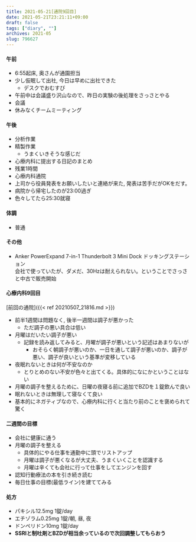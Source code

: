 ```yaml
---
title: 2021-05-21[通院9回目] 
date: 2021-05-21T23:21:11+09:00
draft: false
tags: ["diary", ""]
archives: 2021-05
slug: 796627
---
```

#### 午前
- 6:55起床, 奥さんが通園担当
- 少し仮眠して出社, 今日は早めに出社できた
  - デスクでおむすび
- 午前中は会議盛り沢山なので、昨日の実験の後処理をさっさとやる
- 会議
- 休みなくチームミーティング
#### 午後
- 分析作業
- 精製作業
  - うまくいきそうな感じだ
- 心療内科に提出する日記のまとめ
- 残業1時間
- 心療内科通院
- 上司から役員発表をお願いしたいと連絡が来た, 発表は苦手だがOKをだす。
- 病院から帰宅したのが23:00過ぎ
- 色々してたら25:30就寝
#### 体調
- 普通
#### その他
- Anker PowerExpand 7-in-1 Thunderbolt 3 Mini Dock ドッキングステーション  
会社で使っていたが、ダメだ、30Hzは耐えられない。ということでさっさと中古で販売開始
#### 心療内科9回目  
[前回の通院]({{< ref 20210507_21816.md >}})
- 前半1週間は問題なく, 後半一週間は調子が悪かった
  - ただ調子の悪い具合は低い
- 月曜はだいたい調子が悪い
  - 記録を読み返してみると、月曜が調子が悪いという記述はあまりないが
    - おそらく朝調子が悪いのか、一日を通して調子が悪いのか、調子が悪い、調子が良いという基準が変移している
- 夜眠れないときは何が不安なのか
  - とりとめのない不安が色々と出てくる。具体的になにかということはない
- 月曜の調子を整えるために、日曜の夜寝る前に追加でBZDを１錠飲んで良い
- 眠れないときは無理して寝なくて良い    
- 基本的にネガティブなので、心療内科に行くと当たり前のことを褒められて驚く
#### 二週間の目標
- 会社に健康に通う
- 月曜の調子を整える
  - 具体的にやる仕事を通勤中に頭でリストアップ
  - 月曜は調子が悪くなるが大丈夫、うまくいくことを認識する
  - 月曜は辛くても会社に行って仕事をしてエンジンを回す
- 認知行動療法の本を引き続き読む
- 毎日仕事の目標(最低ライン)を建ててみる
#### 処方
- パキシル12.5mg 1錠/day
- エチゾラム0.25mg 1錠/朝, 昼, 夜
- ドンペリドン10mg 1錠/day  
- **SSRIと制吐剤とBZDが相当余っているので次回調整してもらおう**
